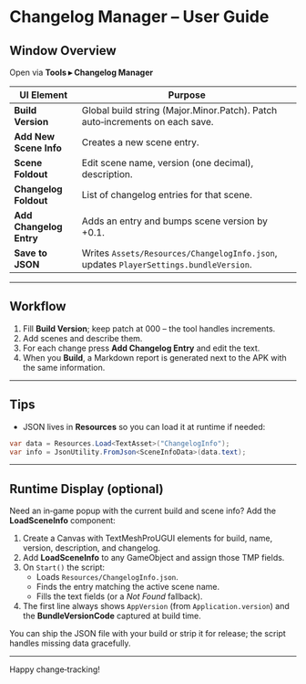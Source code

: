 # Changelog Manager – User Guide

## Window Overview

Open via **Tools ▸ Changelog Manager**

| UI Element              | Purpose                                                                               |
| ----------------------- | ------------------------------------------------------------------------------------- |
| **Build Version**       | Global build string (Major.Minor.Patch). Patch auto‑increments on each save.          |
| **Add New Scene Info**  | Creates a new scene entry.                                                            |
| **Scene Foldout**       | Edit scene name, version (one decimal), description.                                  |
| **Changelog Foldout**   | List of changelog entries for that scene.                                             |
| **Add Changelog Entry** | Adds an entry and bumps scene version by +0.1.                                        |
| **Save to JSON**        | Writes `Assets/Resources/ChangelogInfo.json`, updates `PlayerSettings.bundleVersion`. |

---

## Workflow

1. Fill **Build Version**; keep patch at 000 – the tool handles increments.
2. Add scenes and describe them.
3. For each change press **Add Changelog Entry** and edit the text.
4. When you **Build**, a Markdown report is generated next to the APK with the same information.

---

## Tips

* JSON lives in **Resources** so you can load it at runtime if needed:

```csharp
var data = Resources.Load<TextAsset>("ChangelogInfo");
var info = JsonUtility.FromJson<SceneInfoData>(data.text);
```

---

## Runtime Display (optional)

Need an in‑game popup with the current build and scene info?  Add the **LoadSceneInfo** component:

1. Create a Canvas with TextMeshProUGUI elements for build, name, version, description, and changelog.
2. Add **LoadSceneInfo** to any GameObject and assign those TMP fields.
3. On `Start()` the script:
   * Loads `Resources/ChangelogInfo.json`.
   * Finds the entry matching the active scene name.
   * Fills the text fields (or a *Not Found* fallback).
4. The first line always shows `AppVersion` (from `Application.version`) and the **BundleVersionCode** captured at build time.

You can ship the JSON file with your build or strip it for release; the script handles missing data gracefully.

---

Happy change‑tracking!
